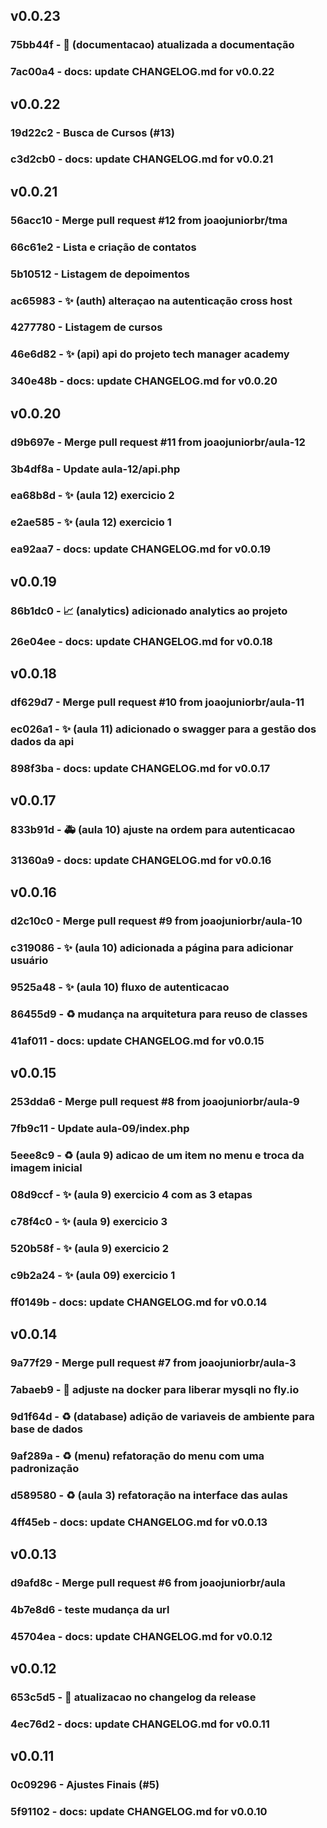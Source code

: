 
## v0.0.23

### 75bb44f - :pencil: (documentacao) atualizada a documentação

### 7ac00a4 - docs: update CHANGELOG.md for v0.0.22

## v0.0.22

### 19d22c2 - Busca de Cursos (#13)

### c3d2cb0 - docs: update CHANGELOG.md for v0.0.21

## v0.0.21

### 56acc10 - Merge pull request #12 from joaojuniorbr/tma

### 66c61e2 - Lista e criação de contatos

### 5b10512 - Listagem de depoimentos

### ac65983 - :sparkles: (auth) alteraçao na autenticação cross host

### 4277780 - Listagem de cursos

### 46e6d82 - :sparkles: (api) api do projeto tech manager academy

### 340e48b - docs: update CHANGELOG.md for v0.0.20

## v0.0.20

### d9b697e - Merge pull request #11 from joaojuniorbr/aula-12

### 3b4df8a - Update aula-12/api.php

### ea68b8d - :sparkles: (aula 12) exercicio 2

### e2ae585 - :sparkles: (aula 12) exercicio 1

### ea92aa7 - docs: update CHANGELOG.md for v0.0.19

## v0.0.19

### 86b1dc0 - :chart_with_upwards_trend: (analytics) adicionado analytics ao projeto

### 26e04ee - docs: update CHANGELOG.md for v0.0.18

## v0.0.18

### df629d7 - Merge pull request #10 from joaojuniorbr/aula-11

### ec026a1 - :sparkles: (aula 11) adicionado o swagger para a gestão dos dados da api

### 898f3ba - docs: update CHANGELOG.md for v0.0.17

## v0.0.17

### 833b91d - :ambulance: (aula 10) ajuste na ordem para autenticacao

### 31360a9 - docs: update CHANGELOG.md for v0.0.16

## v0.0.16

### d2c10c0 - Merge pull request #9 from joaojuniorbr/aula-10

### c319086 - :sparkles: (aula 10) adicionada a página para adicionar usuário

### 9525a48 - :sparkles: (aula 10) fluxo de autenticacao

### 86455d9 - :recycle: mudança na arquitetura para reuso de classes

### 41af011 - docs: update CHANGELOG.md for v0.0.15

## v0.0.15

### 253dda6 - Merge pull request #8 from joaojuniorbr/aula-9

### 7fb9c11 - Update aula-09/index.php

### 5eee8c9 - :recycle: (aula 9) adicao de um item no menu e troca da imagem inicial

### 08d9ccf - :sparkles: (aula 9) exercicio 4 com as 3 etapas

### c78f4c0 - :sparkles: (aula 9) exercicio 3

### 520b58f - :sparkles: (aula 9) exercicio 2

### c9b2a24 - :sparkles: (aula 09) exercicio 1

### ff0149b - docs: update CHANGELOG.md for v0.0.14

## v0.0.14

### 9a77f29 - Merge pull request #7 from joaojuniorbr/aula-3

### 7abaeb9 - :rocket: adjuste na docker para liberar mysqli no fly.io

### 9d1f64d - :recycle: (database) adição de variaveis de ambiente para base de dados

### 9af289a - :recycle: (menu) refatoração do menu com uma padronização

### d589580 - :recycle: (aula 3) refatoração na interface das aulas

### 4ff45eb - docs: update CHANGELOG.md for v0.0.13

## v0.0.13

### d9afd8c - Merge pull request #6 from joaojuniorbr/aula

### 4b7e8d6 - teste mudança da url

### 45704ea - docs: update CHANGELOG.md for v0.0.12

## v0.0.12

### 653c5d5 - :construction_worker: atualizacao no changelog da release

### 4ec76d2 - docs: update CHANGELOG.md for v0.0.11

## v0.0.11

### 0c09296 - Ajustes Finais (#5)

### 5f91102 - docs: update CHANGELOG.md for v0.0.10
